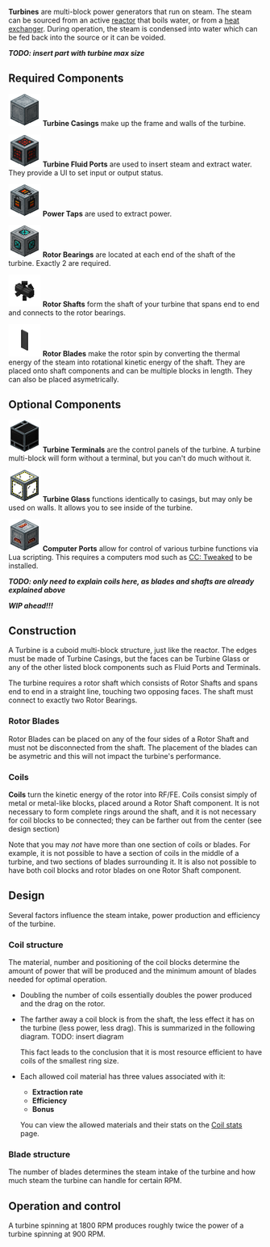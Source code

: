**Turbines** are multi-block power generators that run on steam. The steam can be sourced from an active [reactor](/biggerreactors/reactor.html) that boils water, or from a [heat exchanger](/biggerreactors/heat_exchanger.md). During operation, the steam is condensed into water which can be fed back into the source or it can be voided.

***TODO: insert part with turbine max size***

## Required Components

![Turbine Casing](/biggerreactors/turbine/turbine_casing.png)
**Turbine Casings** make up the frame and walls of the turbine.

![Turbine Fluid Port](/biggerreactors/turbine/turbine_fluid_port.png)
**Turbine Fluid Ports** are used to insert steam and extract water. They provide a UI to set input or output status.

![Turbine Power Tap](/biggerreactors/turbine/turbine_power_tap.png)
**Power Taps** are used to extract power.

![Turbine Rotor Bearing](/biggerreactors/turbine/turbine_rotor_bearing.png)
**Rotor Bearings** are located at each end of the shaft of the turbine. Exactly 2 are required.

![Turbine Rotor Shaft](/biggerreactors/turbine/turbine_rotor_shaft.png)
**Rotor Shafts** form the shaft of your turbine that spans end to end and connects to the rotor bearings.

![Turbine Rotor Blade](/biggerreactors/turbine/turbine_rotor_blade.png)
**Rotor Blades** make the rotor spin by converting the thermal energy of the steam into rotational kinetic energy of the shaft. They are placed onto shaft components and can be multiple blocks in length. They can also be placed asymetrically.

## Optional Components

![Turbine Terminal](/biggerreactors/turbine/turbine_terminal.png)
**Turbine Terminals** are the control panels of the turbine. A turbine multi-block will form without a terminal, but you can't do much without it.

![Turbine Glass](/biggerreactors/turbine/turbine_glass.png)
**Turbine Glass** functions identically to casings, but may only be used on walls. It allows you to see inside of the turbine.

![Turbine Computer Port](/biggerreactors/turbine/turbine_computer_port.png)
**Computer Ports** allow for control of various turbine functions via Lua scripting. This requires a computers mod such as [CC: Tweaked](https://www.curseforge.com/minecraft/mc-mods/cc-tweaked) to be installed.



***TODO: only need to explain coils here, as blades and shafts are already explained above***

***WIP ahead!!!***

## Construction
A Turbine is a cuboid multi-block structure, just like the reactor. The edges must be made of Turbine Casings, but the faces can be Turbine Glass or any of the other listed block components such as Fluid Ports and Terminals.

The turbine requires a rotor shaft which consists of Rotor Shafts and spans end to end in a straight line, touching two opposing faces. The shaft must connect to exactly two Rotor Bearings.


### Rotor Blades
Rotor Blades can be placed on any of the four sides of a Rotor Shaft and must not be disconnected from the shaft. The placement of the blades can be asymetric and this will not impact the turbine's performance.


### Coils
**Coils** turn the kinetic energy of the rotor into RF/FE. Coils consist simply of metal or metal-like blocks, placed around a Rotor Shaft component. It is not necessary to form complete rings around the shaft, and it is not necessary for coil blocks to be connected; they can be farther out from the center (see design section)

Note that you may *not* have more than one section of coils or blades. For example, it is not possible to have a section of coils in the middle of a turbine, and two sections of blades surrounding it. It is also not possible to have both coil blocks and rotor blades on one Rotor Shaft component.



## Design
Several factors influence the steam intake, power production and efficiency of the turbine.

### Coil structure
The material, number and positioning of the coil blocks determine the amount of power that will be produced and the minimum amount of blades needed for optimal operation.
- Doubling the number of coils essentially doubles the power produced and the drag on the rotor.
- The farther away a coil block is from the shaft, the less effect it has on the turbine (less power, less drag). This is summarized in the following diagram. TODO: insert diagram

  This fact leads to the conclusion that it is most resource efficient to have coils of the smallest ring size.
- Each allowed coil material has three values associated with it:
  - **Extraction rate** 
  - **Efficiency**
  - **Bonus**

  You can view the allowed materials and their stats on the [Coil stats]() page.

### Blade structure
The number of blades determines the steam intake of the turbine and how much steam the turbine can handle for certain RPM.



## Operation and control

A turbine spinning at 1800 RPM produces roughly twice the power of a turbine spinning at 900 RPM.



